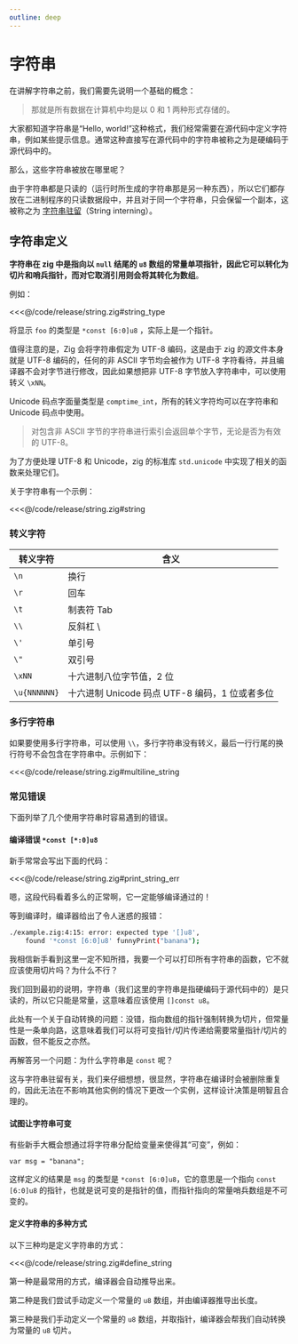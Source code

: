 ```yaml
---
outline: deep
---
```


# 字符串

在讲解字符串之前，我们需要先说明一个基础的概念：

> 那就是所有数据在计算机中均是以 0 和 1 两种形式存储的。

大家都知道字符串是“Hello, world!”这种格式，我们经常需要在源代码中定义字符串，例如某些提示信息。通常这种直接写在源代码中的字符串被称之为是硬编码于源代码中的。

那么，这些字符串被放在哪里呢？

由于字符串都是只读的（运行时所生成的字符串那是另一种东西），所以它们都存放在二进制程序的只读数据段中，并且对于同一个字符串，只会保留一个副本，这被称之为 [字符串驻留](https://en.wikipedia.org/wiki/String_interning)（String interning）。

## 字符串定义

**字符串在 zig 中是指向以 `null` 结尾的 `u8` 数组的常量单项指针，因此它可以转化为切片和哨兵指针，而对它取消引用则会将其转化为数组**。

例如：

<<<@/code/release/string.zig#string_type

将显示 `foo` 的类型是 `*const [6:0]u8` ，实际上是一个指针。

值得注意的是，Zig 会将字符串假定为 UTF-8 编码，这是由于 zig 的源文件本身就是 UTF-8 编码的，任何的非 ASCII 字节均会被作为 UTF-8 字符看待，并且编译器不会对字节进行修改，因此如果想把非 UTF-8 字节放入字符串中，可以使用转义 `\xNN`。

Unicode 码点字面量类型是 `comptime_int`，所有的转义字符均可以在字符串和 Unicode 码点中使用。

> 对包含非 ASCII 字节的字符串进行索引会返回单个字节，无论是否为有效的 UTF-8。

为了方便处理 UTF-8 和 Unicode，zig 的标准库 `std.unicode` 中实现了相关的函数来处理它们。

关于字符串有一个示例：

<<<@/code/release/string.zig#string

### 转义字符

| 转义字符     | 含义                                           |
| ------------ | ---------------------------------------------- |
| `\n`         | 换行                                           |
| `\r`         | 回车                                           |
| `\t`         | 制表符 Tab                                     |
| `\\`         | 反斜杠 \                                       |
| `\'`         | 单引号                                         |
| `\"`         | 双引号                                         |
| `\xNN`       | 十六进制八位字节值，2 位                       |
| `\u{NNNNNN}` | 十六进制 Unicode 码点 UTF-8 编码，1 位或者多位 |

### 多行字符串

如果要使用多行字符串，可以使用 `\\`，多行字符串没有转义，最后一行行尾的换行符号不会包含在字符串中。示例如下：

<<<@/code/release/string.zig#multiline_string

### 常见错误

下面列举了几个使用字符串时容易遇到的错误。

#### 编译错误 `*const [*:0]u8`

新手常常会写出下面的代码：

<<<@/code/release/string.zig#print_string_err

嗯，这段代码看着多么的正常啊，它一定能够编译通过的！

等到编译时，编译器给出了令人迷惑的报错：

```sh
./example.zig:4:15: error: expected type '[]u8',
    found '*const [6:0]u8' funnyPrint("banana");
```

我相信新手看到这里一定不知所措，我要一个可以打印所有字符串的函数，它不就应该使用切片吗？为什么不行？

我们回到最初的说明，字符串（我们这里的字符串是指硬编码于源代码中的）是只读的，所以它只能是常量，这意味着应该使用 `[]const u8`。

此处有一个关于自动转换的问题：没错，指向数组的指针强制转换为切片，但常量性是一条单向路，这意味着我们可以将可变指针/切片传递给需要常量指针/切片的函数，但不能反之亦然。

再解答另一个问题：为什么字符串是 `const` 呢？

这与字符串驻留有关，我们来仔细想想，很显然，字符串在编译时会被删除重复的，因此无法在不影响其他实例的情况下更改一个实例，这样设计决策是明智且合理的。

#### 试图让字符串可变

有些新手大概会想通过将字符串分配给变量来使得其“可变”，例如：

```zig
var msg = "banana";
```

这样定义的结果是 `msg` 的类型是 `*const [6:0]u8`，它的意思是一个指向 `const [6:0]u8` 的指针，也就是说可变的是指针的值，而指针指向的常量哨兵数组是不可变的。

#### 定义字符串的多种方式

以下三种均是定义字符串的方式：

<<<@/code/release/string.zig#define_string

第一种是最常用的方式，编译器会自动推导出来。

第二种是我们尝试手动定义一个常量的 `u8` 数组，并由编译器推导出长度。

第三种是我们手动定义一个常量的 `u8` 数组，并取指针，编译器会帮我们自动转换为常量的 `u8` 切片。
